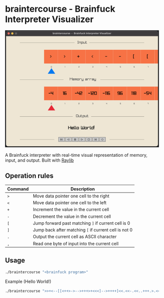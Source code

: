 # braintercourse - Brainfuck Interpreter Visualizer

<div align="center">
  <img alt="Logo" src="https://github.com/del-Real/braintercourse/blob/main/demo.png" width="600" />
</div>

A Brainfuck interpreter with real-time visual representation of memory, input, and output. Built with [Raylib](https://www.raylib.com/)

## Operation rules

| Command | Description |
|---------|-------------|
| `>` | Move data pointer one cell to the right |
| `<` | Move data pointer one cell to the left |
| `+` | Increment the value in the current cell |
| `-` | Decrement the value in the current cell |
| `[` | Jump forward past matching `]` if current cell is 0 |
| `]` | Jump back after matching `[` if current cell is not 0 |
| `.` | Output the current cell as ASCII character |
| `,` | Read one byte of input into the current cell |

## Usage

```bash
./braintercourse "<brainfuck program>"
```

Example (Hello World!)
```bash
./braintercourse ">>+<--[[<++>->-->+++>+<<<]-->++++]<<.<<-.<<..+++.>.<<-.>.+++.------.>>-.<+.>>."
```
